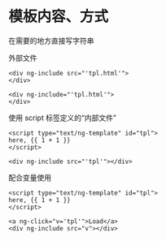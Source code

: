 # 模板内容、方式

在需要的地方直接写字符串

外部文件

```
<div ng-include src="'tpl.html'">
</div>

<div ng-include="'tpl.html'">
</div>
```

使用 script 标签定义的“内部文件”

```
<script type="text/ng-template" id="tpl">
here, {{ 1 + 1 }}
</script>

<div ng-include src="'tpl'"></div>
```

配合变量使用
```
<script type="text/ng-template" id="tpl">
here, {{ 1 + 1 }}
</script>

<a ng-click="v='tpl'">Load</a>
<div ng-include src="v"></div>
```
